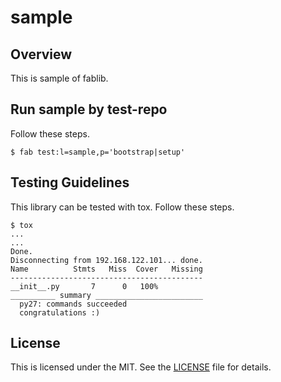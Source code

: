 # sample


## Overview
This is sample of fablib.


## Run sample by test-repo
Follow these steps.
```
$ fab test:l=sample,p='bootstrap|setup'
```


## Testing Guidelines
This library can be tested with tox.
Follow these steps.
```
$ tox
...
...
Done.
Disconnecting from 192.168.122.101... done.
Name          Stmts   Miss  Cover   Missing
-------------------------------------------
__init__.py       7      0   100%
__________ summary ________________________
  py27: commands succeeded
  congratulations :)
```


## License
This is licensed under the MIT. See the [LICENSE](./LICENSE) file for details.
